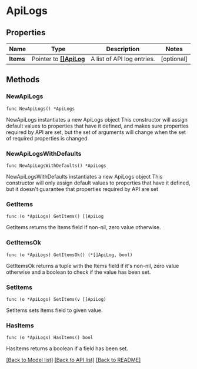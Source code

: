 # ApiLogs

## Properties

Name | Type | Description | Notes
------------ | ------------- | ------------- | -------------
**Items** | Pointer to [**[]ApiLog**](ApiLog.md) | A list of API log entries. | [optional] 

## Methods

### NewApiLogs

`func NewApiLogs() *ApiLogs`

NewApiLogs instantiates a new ApiLogs object
This constructor will assign default values to properties that have it defined,
and makes sure properties required by API are set, but the set of arguments
will change when the set of required properties is changed

### NewApiLogsWithDefaults

`func NewApiLogsWithDefaults() *ApiLogs`

NewApiLogsWithDefaults instantiates a new ApiLogs object
This constructor will only assign default values to properties that have it defined,
but it doesn't guarantee that properties required by API are set

### GetItems

`func (o *ApiLogs) GetItems() []ApiLog`

GetItems returns the Items field if non-nil, zero value otherwise.

### GetItemsOk

`func (o *ApiLogs) GetItemsOk() (*[]ApiLog, bool)`

GetItemsOk returns a tuple with the Items field if it's non-nil, zero value otherwise
and a boolean to check if the value has been set.

### SetItems

`func (o *ApiLogs) SetItems(v []ApiLog)`

SetItems sets Items field to given value.

### HasItems

`func (o *ApiLogs) HasItems() bool`

HasItems returns a boolean if a field has been set.


[[Back to Model list]](../README.md#documentation-for-models) [[Back to API list]](../README.md#documentation-for-api-endpoints) [[Back to README]](../README.md)


